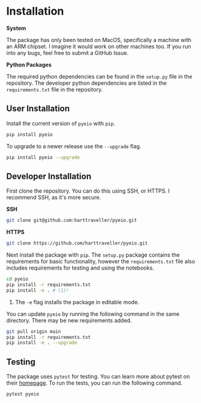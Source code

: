 # Installation

**System**

The package has only been tested on MacOS, specifically a machine with an ARM chipset. I imagine it would work on other machines too. If you run into any bugs, feel free to submit a GitHub Issue.

**Python Packages**

The required python dependencies can be found in the `setup.py` file in the repository. The developer python dependencies are listed in the `requirements.txt` file in the repository.


## User Installation

Install the current version of `pyeio` with `pip`.

```bash
pip install pyeio
```

To upgrade to a newer release use the `--upgrade` flag.

```bash
pip install pyeio --upgrade
```

## Developer Installation

First clone the repository. You can do this using SSH, or HTTPS. I recommend SSH, as it's more secure.

**SSH**

```bash
git clone git@github.com:harttraveller/pyeio.git
```

**HTTPS**

```bash
git clone https://github.com/harttraveller/pyeio.git
```

Next install the package with `pip`. The `setup.py` package contains the requirements for basic functionality, however the `requirements.txt` file also includes requirements for testing and using the notebooks.

```bash
cd pyeio
pip install -r requirements.txt
pip install -e . # (1)!
```

1. The `-e` flag installs the package in editable mode.

You can update `pyeio` by running the following command in the same directory. There may be new requirements added.

```bash
git pull origin main
pip install -r requirements.txt
pip install -e . --upgrade
```

## Testing

The package uses `pytest` for testing. You can learn more about pytest on their [homepage](https://pytest.org/). To run the tests, you can run the following command.

```bash
pytest pyeio
```

